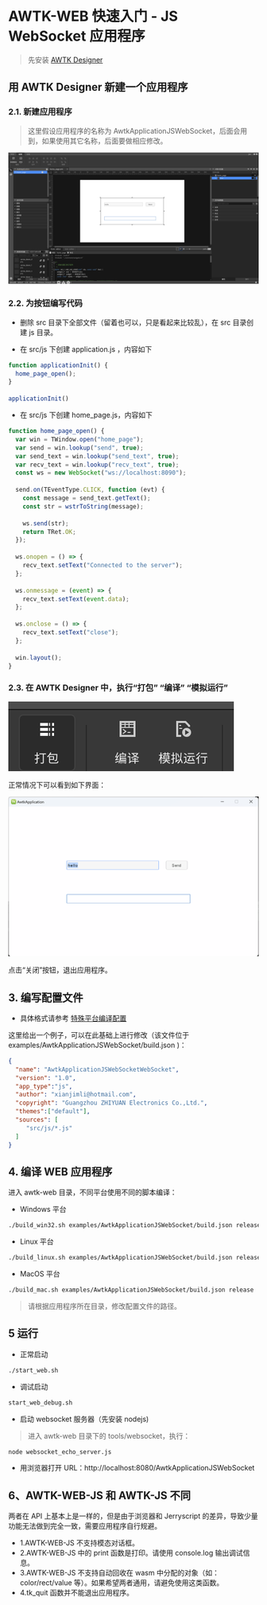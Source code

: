 # AWTK-WEB 快速入门 - JS WebSocket 应用程序

> 先安装 [AWTK Designer](https://awtk.zlg.cn/web/index.html)

## 用 AWTK Designer 新建一个应用程序

### 2.1. 新建应用程序

> 这里假设应用程序的名称为 AwtkApplicationJSWebSocket，后面会用到，如果使用其它名称，后面要做相应修改。

![](images/app_websocket.png)

### 2.2. 为按钮编写代码

* 删除 src 目录下全部文件（留着也可以，只是看起来比较乱），在 src 目录创建 js 目录。

* 在 src/js 下创建 application.js ，内容如下

```js
function applicationInit() {
  home_page_open();
}

applicationInit()
```

* 在 src/js 下创建  home_page.js，内容如下

```js
function home_page_open() {
  var win = TWindow.open("home_page");
  var send = win.lookup("send", true);
  var send_text = win.lookup("send_text", true);
  var recv_text = win.lookup("recv_text", true);
  const ws = new WebSocket("ws://localhost:8090");

  send.on(TEventType.CLICK, function (evt) {
    const message = send_text.getText();
    const str = wstrToString(message);

    ws.send(str);
    return TRet.OK;
  });

  ws.onopen = () => {
    recv_text.setText("Connected to the server");
  };

  ws.onmessage = (event) => {
    recv_text.setText(event.data);
  };

  ws.onclose = () => {
    recv_text.setText("close");
  };

  win.layout();
}
```

### 2.3. 在 AWTK Designer 中，执行“打包” “编译” “模拟运行”

![](images/app_c2.png)

正常情况下可以看到如下界面：

![](images/app_websocket_ui.png)

点击“关闭”按钮，退出应用程序。

## 3. 编写配置文件

* 具体格式请参考 [特殊平台编译配置](https://github.com/zlgopen/awtk/blob/master/docs/build_config.md)

这里给出一个例子，可以在此基础上进行修改（该文件位于 examples/AwtkApplicationJSWebSocket/build.json )：

```json
{
  "name": "AwtkApplicationJSWebSocketWebSocket",
  "version": "1.0",
  "app_type":"js",
  "author": "xianjimli@hotmail.com",
  "copyright": "Guangzhou ZHIYUAN Electronics Co.,Ltd.",
  "themes":["default"],
  "sources": [
     "src/js/*.js"
  ]
}
```

## 4. 编译 WEB 应用程序

进入 awtk-web 目录，不同平台使用不同的脚本编译：

* Windows 平台

```sh
./build_win32.sh examples/AwtkApplicationJSWebSocket/build.json release
```

* Linux 平台

```sh
./build_linux.sh examples/AwtkApplicationJSWebSocket/build.json release
```

* MacOS 平台

```sh
./build_mac.sh examples/AwtkApplicationJSWebSocket/build.json release
```

> 请根据应用程序所在目录，修改配置文件的路径。

## 5 运行

* 正常启动

```sh
./start_web.sh
```

* 调试启动

```sh
start_web_debug.sh
```

* 启动 websocket 服务器（先安装 nodejs)

> 进入 awtk-web 目录下的 tools/websocket，执行：

```sh
node websocket_echo_server.js 
```

* 用浏览器打开 URL：http://localhost:8080/AwtkApplicationJSWebSocket


## 6、AWTK-WEB-JS 和 AWTK-JS 不同

两者在 API 上基本上是一样的，但是由于浏览器和 Jerryscript 的差异，导致少量功能无法做到完全一致，需要应用程序自行规避。

* 1.AWTK-WEB-JS 不支持模态对话框。
* 2.AWTK-WEB-JS 中的 print 函数是打印。请使用 console.log 输出调试信息。
* 3.AWTK-WEB-JS 不支持自动回收在 wasm 中分配的对象（如：color/rect/value 等）。如果希望两者通用，请避免使用这类函数。
* 4.tk_quit 函数并不能退出应用程序。
